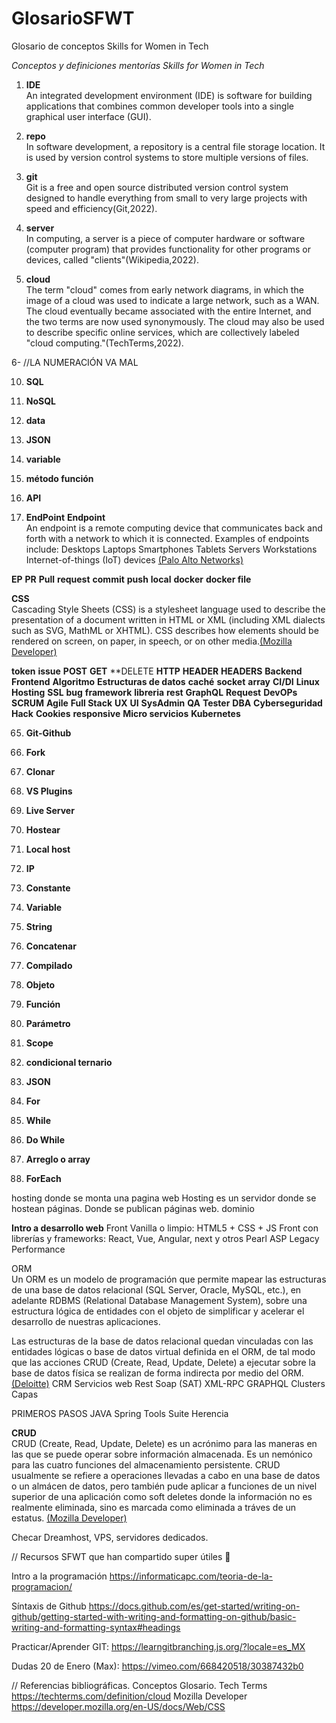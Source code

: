 # GlosarioSFWT
Glosario de conceptos Skills for Women in Tech

*Conceptos y definiciones mentorías Skills for Women in Tech*


1. **IDE**<br/>An integrated development environment (IDE) is software for building applications that combines common developer tools into a single graphical user interface (GUI).

2. **repo**<br/>In software development, a repository is a central file storage location. It is used by version control systems to store multiple versions of files.

3. **git**<br/>Git is a free and open source distributed version control system designed to handle everything from small to very large projects with speed and efficiency(Git,2022). 

4. **server**<br/>In computing, a server is a piece of computer hardware or software (computer program) that provides functionality for other programs or devices, called "clients"(Wikipedia,2022).

5. **cloud**<br/>The term "cloud" comes from early network diagrams, in which the image of a cloud was used to indicate a large network, such as a WAN. The cloud eventually became associated with the entire Internet, and the two terms are now used synonymously. The cloud may also be used to describe specific online services, which are collectively labeled "cloud computing."(TechTerms,2022).

6- //LA NUMERACIÓN VA MAL

10. **SQL**
11. **NoSQL**
12. **data**
13. **JSON**
14. **variable**
15. **método función**
16. **API**


15. **EndPoint**
**Endpoint** </br> An endpoint is a remote computing device that communicates back and forth with a network to which it is connected. Examples of endpoints include:
Desktops
Laptops
Smartphones
Tablets
Servers
Workstations
Internet-of-things (IoT) devices 
[(Palo Alto Networks)](https://www.paloaltonetworks.com/cyberpedia/what-is-an-endpoint#:~:text=An%20endpoint%20is%20a%20remote,Smartphones)

**EP**
**PR**
**Pull**
**request**
**commit**
**push**
**local**
**docker**
**docker file**

**CSS** <br/> Cascading Style Sheets (CSS) is a stylesheet language used to describe the presentation of a document written in HTML or XML (including XML dialects such as SVG, MathML or XHTML). CSS describes how elements should be rendered on screen, on paper, in speech, or on other media.[(Mozilla Developer)](https://developer.mozilla.org/en-US/docs/Web/CSS)

**token**
**issue**
**POST**
**GET**
**DELETE
**HTTP**
**HEADER**
**HEADERS**
**Backend**
**Frontend**
**Algoritmo**
**Estructuras de datos**
**caché**
**socket**
**array**
**CI/DI**
**Linux**
**Hosting**
**SSL**
**bug**
**framework**
**libreria**
**rest**
**GraphQL**
**Request**
**DevOPs**
**SCRUM**
**Agile**
**Full Stack**
**UX**
**UI**
**SysAdmin**
**QA**
**Tester**
**DBA**
**Cyberseguridad**
**Hack**
**Cookies**
**responsive**
**Micro servicios**
**Kubernetes**

65. **Git-Github**
66. **Fork**
67. **Clonar**


67. **VS Plugins**
68. **Live Server**
69. **Hostear**
70. **Local host**
71. **IP**


72. **Constante**
73. **Variable**
74. **String**
75. **Concatenar**
76. **Compilado**
77. **Objeto**
78. **Función**
79. **Parámetro**


80. **Scope**


81. **condicional ternario**
82. **JSON**
83. **For** 
84. **While**
85. **Do While**


86. **Arreglo o array**
87. **ForEach**


hosting donde se monta una pagina web
Hosting es un servidor donde se hostean páginas. Donde se publican páginas web.
dominio


**Intro a desarrollo web**
Front Vanilla o limpio: HTML5 + CSS + JS
Front con librerías y frameworks: React, Vue, Angular, next y otros
Pearl
ASP
Legacy
Performance

ORM </br>
Un ORM es un modelo de programación que permite mapear las estructuras de una base de datos relacional (SQL Server, Oracle, MySQL, etc.), en adelante RDBMS (Relational Database Management System), sobre una estructura lógica de entidades con el objeto de simplificar y acelerar el desarrollo de nuestras aplicaciones.

Las estructuras de la base de datos relacional quedan vinculadas con las entidades lógicas o base de datos virtual definida en el ORM, de tal modo que las acciones CRUD (Create, Read, Update, Delete) a ejecutar sobre la base de datos física se realizan de forma indirecta por medio del ORM. [(Deloitte)](https://www2.deloitte.com/es/es/pages/technology/articles/que-es-orm.html)
CRM
Servicios web
Rest
Soap (SAT)
XML-RPC
GRAPHQL
Clusters
Capas

PRIMEROS PASOS JAVA 
Spring Tools Suite
Herencia

**CRUD** </br>
CRUD (Create, Read, Update, Delete) es un acrónimo para las maneras en las que se puede operar sobre información almacenada. Es un nemónico para las cuatro funciones del almacenamiento persistente. CRUD usualmente se refiere a operaciones llevadas a cabo en una base de datos o un almácen de datos, pero también pude aplicar a funciones de un nivel superior de una aplicación como soft deletes donde la información no es realmente eliminada, sino es marcada como eliminada a tráves de un estatus. [(Mozilla Developer)](https://developer.mozilla.org/es/docs/Glossary/CRUD)




Checar Dreamhost, VPS, servidores dedicados.

// Recursos SFWT que han compartido super útiles 💜

Intro a la programación
https://informaticapc.com/teoria-de-la-programacion/

Síntaxis de Github
https://docs.github.com/es/get-started/writing-on-github/getting-started-with-writing-and-formatting-on-github/basic-writing-and-formatting-syntax#headings

Practicar/Aprender GIT:
https://learngitbranching.js.org/?locale=es_MX

Dudas 20 de Enero (Max):
https://vimeo.com/668420518/30387432b0

// Referencias bibliográficas. Conceptos Glosario.
Tech Terms
https://techterms.com/definition/cloud
Mozilla Developer
https://developer.mozilla.org/en-US/docs/Web/CSS

